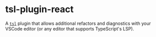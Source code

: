 # tsl-plugin-react

A [`tsl`](https://github.com/johnsoncodehk/typescript-linter) plugin that allows additional refactors and diagnostics with your VSCode editor (or any editor that supports TypeScript's LSP).
